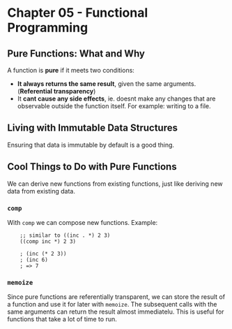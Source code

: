 # Chapter 05 - Functional Programming

## Pure Functions: What and Why

A function is **pure** if it meets two conditions:

* **It always returns the same result**, given the same arguments. (**Referential transparency**)
* It **cant cause any side effects**, ie. doesnt make any changes that are observable outside the function itself. For example: writing to a file.

## Living with Immutable Data Structures

Ensuring that data is immutable by default is a good thing.

## Cool Things to Do with Pure Functions

We can derive new functions from existing functions, just like deriving new data from existing data.


### `comp`

With `comp` we can compose new functions. Example:

```
    ;; similar to ((inc . *) 2 3)
    ((comp inc *) 2 3)
    
    ; (inc (* 2 3))
    ; (inc 6)
    ; => 7
```

### `memoize`

Since pure functions are referentially transparent, we can store the result of a function and use it for later with `memoize`. The subsequent calls with the same arguments can return the result almost immediatelu. This is useful for functions that take a lot of time to run.
